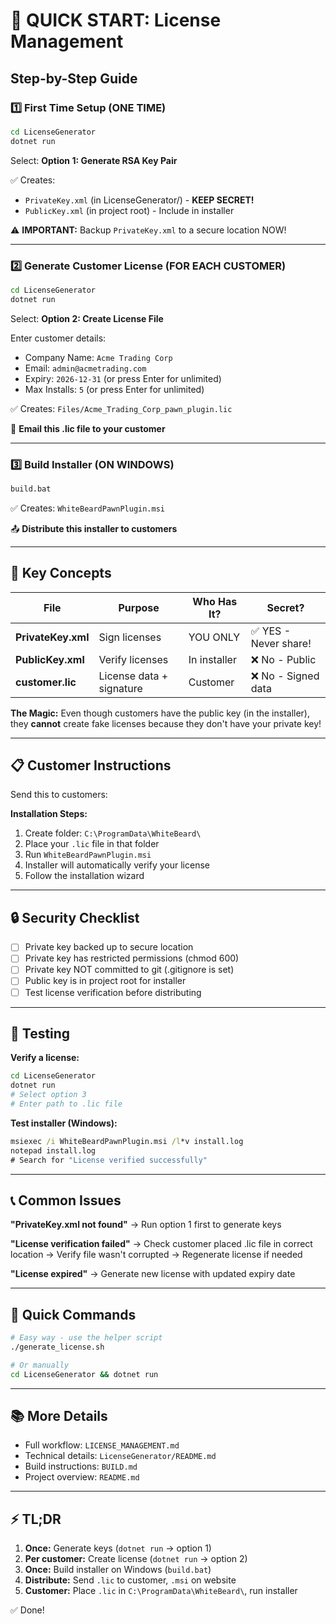 # 🎯 QUICK START: License Management

## Step-by-Step Guide

### 1️⃣ First Time Setup (ONE TIME)

```bash
cd LicenseGenerator
dotnet run
```

Select: **Option 1: Generate RSA Key Pair**

✅ Creates:
- `PrivateKey.xml` (in LicenseGenerator/) - **KEEP SECRET!**
- `PublicKey.xml` (in project root) - Include in installer

⚠️ **IMPORTANT:** Backup `PrivateKey.xml` to a secure location NOW!

---

### 2️⃣ Generate Customer License (FOR EACH CUSTOMER)

```bash
cd LicenseGenerator
dotnet run
```

Select: **Option 2: Create License File**

Enter customer details:
- Company Name: `Acme Trading Corp`
- Email: `admin@acmetrading.com`
- Expiry: `2026-12-31` (or press Enter for unlimited)
- Max Installs: `5` (or press Enter for unlimited)

✅ Creates: `Files/Acme_Trading_Corp_pawn_plugin.lic`

📧 **Email this .lic file to your customer**

---

### 3️⃣ Build Installer (ON WINDOWS)

```cmd
build.bat
```

✅ Creates: `WhiteBeardPawnPlugin.msi`

📤 **Distribute this installer to customers**

---

## 🔑 Key Concepts

| File | Purpose | Who Has It? | Secret? |
|------|---------|-------------|---------|
| **PrivateKey.xml** | Sign licenses | YOU ONLY | ✅ YES - Never share! |
| **PublicKey.xml** | Verify licenses | In installer | ❌ No - Public |
| **customer.lic** | License data + signature | Customer | ❌ No - Signed data |

**The Magic:** Even though customers have the public key (in the installer), they **cannot** create fake licenses because they don't have your private key!

---

## 📋 Customer Instructions

Send this to customers:

**Installation Steps:**
1. Create folder: `C:\ProgramData\WhiteBeard\`
2. Place your `.lic` file in that folder
3. Run `WhiteBeardPawnPlugin.msi`
4. Installer will automatically verify your license
5. Follow the installation wizard

---

## 🔒 Security Checklist

- [ ] Private key backed up to secure location
- [ ] Private key has restricted permissions (chmod 600)
- [ ] Private key NOT committed to git (.gitignore is set)
- [ ] Public key is in project root for installer
- [ ] Test license verification before distributing

---

## 🧪 Testing

**Verify a license:**
```bash
cd LicenseGenerator
dotnet run
# Select option 3
# Enter path to .lic file
```

**Test installer (Windows):**
```cmd
msiexec /i WhiteBeardPawnPlugin.msi /l*v install.log
notepad install.log
# Search for "License verified successfully"
```

---

## 📞 Common Issues

**"PrivateKey.xml not found"**
→ Run option 1 first to generate keys

**"License verification failed"**
→ Check customer placed .lic file in correct location
→ Verify file wasn't corrupted
→ Regenerate license if needed

**"License expired"**
→ Generate new license with updated expiry date

---

## 🚀 Quick Commands

```bash
# Easy way - use the helper script
./generate_license.sh

# Or manually
cd LicenseGenerator && dotnet run
```

---

## 📚 More Details

- Full workflow: `LICENSE_MANAGEMENT.md`
- Technical details: `LicenseGenerator/README.md`
- Build instructions: `BUILD.md`
- Project overview: `README.md`

---

## ⚡ TL;DR

1. **Once:** Generate keys (`dotnet run` → option 1)
2. **Per customer:** Create license (`dotnet run` → option 2)
3. **Once:** Build installer on Windows (`build.bat`)
4. **Distribute:** Send `.lic` to customer, `.msi` on website
5. **Customer:** Place `.lic` in `C:\ProgramData\WhiteBeard\`, run installer

✅ Done!
